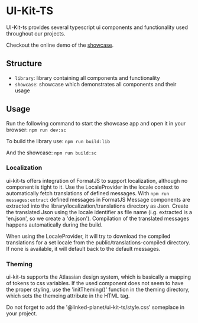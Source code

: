 # UI-Kit-TS

UI-Kit-ts provides several typescript ui components and functionality used throughout our projects.

Checkout the online demo of the [showcase](https://linked-planet.github.io/ui-kit-ts/).

## Structure

-   `library`: library containing all components and functionality
-   `showcase`: showcase which demonstrates all components and their usage

## Usage

Run the following command to start the showcase app and open it in your browser:
`npm run dev:sc`

To build the library use:
`npm run build:lib`

And the showcase:
`npm run build:sc`

### Localization

ui-kit-ts offers integration of FormatJS to support localization, although no component is tight to it.
Use the LocaleProvider in the locale context to automatically fetch translations of defined messages.
With `npm run messages:extract` defined messages in FormatJS Message components are extracted into the library/localization/translations directory as Json. Create the translated Json using the locale identifier as file name (i.g. extracted is a 'en.json', so we create a 'de.json'). Compilation of the translated messages happens automatically during the build.

When using the LocaleProvider, it will try to download the compiled translations for a set locale from the public/translations-compiled directory. If none is available, it will default back to the default messages.

### Theming

ui-kit-ts supports the Atlassian design system, which is basically a mapping of tokens to css variables. If the used component does not seem to have the proper styling, use the 'initTheming()' function in the theming directory, which sets the themeing attribute in the HTML tag.

Do not forget to add the '@linked-planet/ui-kit-ts/style.css' someplace in your project.
